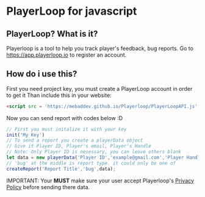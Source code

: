 # PlayerLoop for javascript
## PlayerLoop? What is it?
Playerloop is a tool to help you track player's feedback, bug reports.
Go to https://app.playerloop.io to register an account.
## How do i use this?

First you need project key, you must create a PlayerLoop account in order to get it
Than include this in your website:
```html
<script src = 'https://mebaddev.github.io/Playerloop/PlayerLoopAPI.js' defer></script>
```
Now you can send report with codes below :D
```javascript
// First you must initalize it with your key
init('My Key')
// To send a report you create a playerData object
// Give it Player ID, Player's email, Player's Handle
// Note: Only Player ID is nesessary, you can leave others blank
let data = new playerData('Player ID','example@gmail.com','Player Handle','Player name');
// 'bug' at the middle is report type. it could only be one of 
createReport('Report Title','bug',data);
```
IMPORTANT: Your **MUST** make sure your user accept Playerloop's [Privacy Policy](https://playerloop.io/privacy-policy) before sending there data.
